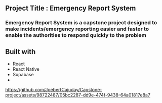 ## Project Title : Emergency Report System ##

<h3>Emergency Report System is a capstone project designed to make incidents/emergency reporting easier and faster to enable the authorities to respond quickly to the problem </h3>

## Built with ##

<ul>
    <li>React</li>
    <li>React Native</li>
    <li>Supabase</li>
    <li></li>
</ul>



https://github.com/JoebertCajuday/Capstone-project/assets/98722487/05bc2287-dd9e-474f-9438-64a01817e8a7


 
